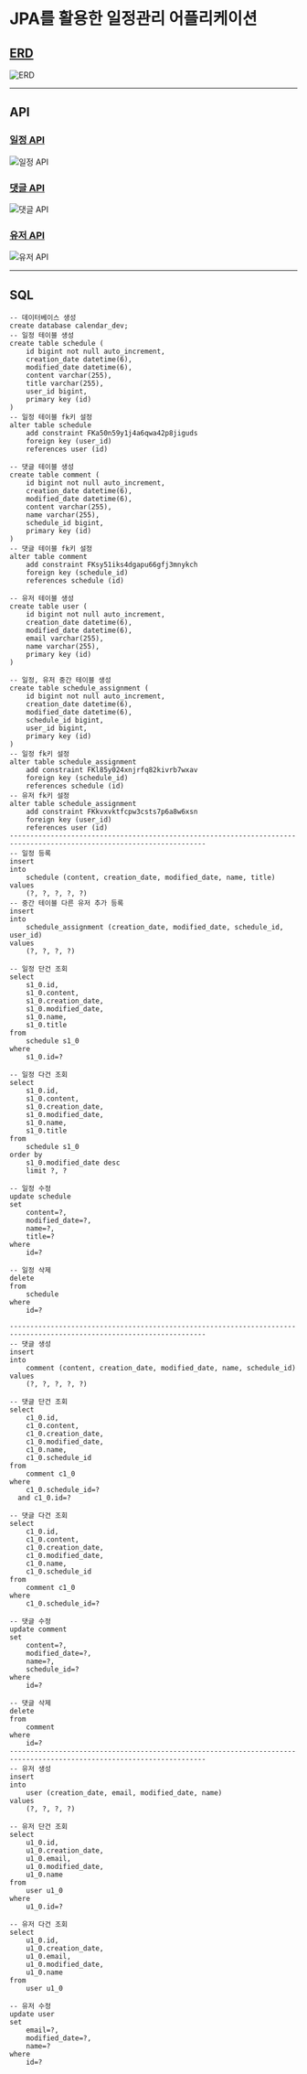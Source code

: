 JPA를 활용한 일정관리 어플리케이션
==================================
## [ERD](https://dbdiagram.io/d/66ce11b5cf8e2d1d1c065d8c)
![ERD](https://github.com/user-attachments/assets/7f5d6958-e02e-4296-88cf-228515a956a7)
- - -
## API
### [일정 API](https://documenter.getpostman.com/view/37572363/2sAXjJ4sBb)
![일정 API](https://github.com/user-attachments/assets/8be565f8-08a9-43da-9c6d-b50c94fb6892)

### [댓글 API](https://documenter.getpostman.com/view/37572363/2sAXjJ4sBd)
![댓글 API](https://github.com/user-attachments/assets/cc799ec1-2407-435d-910e-f3162b48851b)

### [유저 API](https://documenter.getpostman.com/view/37572363/2sAXjJ4sFu)
![유저 API](https://github.com/user-attachments/assets/167cfc2f-bc84-4d8c-af9d-c4520f79bc89)
- - -
## SQL
```mysql
-- 데이터베이스 생성
create database calendar_dev;
-- 일정 테이블 생성
create table schedule (
    id bigint not null auto_increment,
    creation_date datetime(6),
    modified_date datetime(6),
    content varchar(255),
    title varchar(255),
    user_id bigint,
    primary key (id)
)
-- 일정 테이블 fk키 설정
alter table schedule
    add constraint FKa50n59y1j4a6qwa42p8jiguds
    foreign key (user_id)
    references user (id)

-- 댓글 테이블 생성
create table comment (
    id bigint not null auto_increment,
    creation_date datetime(6),
    modified_date datetime(6),
    content varchar(255),
    name varchar(255),
    schedule_id bigint,
    primary key (id)
)
-- 댓글 테이블 fk키 설정
alter table comment
    add constraint FKsy51iks4dgapu66gfj3mnykch
    foreign key (schedule_id)
    references schedule (id)

-- 유저 테이블 생성
create table user (
    id bigint not null auto_increment,
    creation_date datetime(6),
    modified_date datetime(6),
    email varchar(255),
    name varchar(255),
    primary key (id)
)

-- 일정, 유저 중간 테이블 생성
create table schedule_assignment (
    id bigint not null auto_increment,
    creation_date datetime(6),
    modified_date datetime(6),
    schedule_id bigint,
    user_id bigint,
    primary key (id)
)
-- 일정 fk키 설정
alter table schedule_assignment
    add constraint FKl85y024xnjrfq82kivrb7wxav
    foreign key (schedule_id)
    references schedule (id)
-- 유저 fk키 설정
alter table schedule_assignment
    add constraint FKkvxvktfcpw3csts7p6a8w6xsn
    foreign key (user_id)
    references user (id)
----------------------------------------------------------------------------------------------------------------------
-- 일정 등록
insert
into
    schedule (content, creation_date, modified_date, name, title)
values
    (?, ?, ?, ?, ?)
-- 중간 테이블 다른 유저 추가 등록
insert
into
    schedule_assignment (creation_date, modified_date, schedule_id, user_id)
values
    (?, ?, ?, ?)

-- 일정 단건 조회
select
    s1_0.id,
    s1_0.content,
    s1_0.creation_date,
    s1_0.modified_date,
    s1_0.name,
    s1_0.title
from
    schedule s1_0
where
    s1_0.id=?

-- 일정 다건 조회
select
    s1_0.id,
    s1_0.content,
    s1_0.creation_date,
    s1_0.modified_date,
    s1_0.name,
    s1_0.title
from
    schedule s1_0
order by
    s1_0.modified_date desc
    limit ?, ?

-- 일정 수정
update schedule
set
    content=?,
    modified_date=?,
    name=?,
    title=?
where
    id=?

-- 일정 삭제
delete
from
    schedule
where
    id=?

----------------------------------------------------------------------------------------------------------------------
-- 댓글 생성
insert
into
    comment (content, creation_date, modified_date, name, schedule_id)
values
    (?, ?, ?, ?, ?)

-- 댓글 단건 조회
select
    c1_0.id,
    c1_0.content,
    c1_0.creation_date,
    c1_0.modified_date,
    c1_0.name,
    c1_0.schedule_id
from
    comment c1_0
where
    c1_0.schedule_id=?
  and c1_0.id=?

-- 댓글 다건 조회
select
    c1_0.id,
    c1_0.content,
    c1_0.creation_date,
    c1_0.modified_date,
    c1_0.name,
    c1_0.schedule_id
from
    comment c1_0
where
    c1_0.schedule_id=?

-- 댓글 수정
update comment
set
    content=?,
    modified_date=?,
    name=?,
    schedule_id=?
where
    id=?

-- 댓글 삭제
delete
from
    comment
where
    id=?
----------------------------------------------------------------------------------------------------------------------
-- 유저 생성
insert
into
    user (creation_date, email, modified_date, name)
values
    (?, ?, ?, ?)

-- 유저 단건 조회
select
    u1_0.id,
    u1_0.creation_date,
    u1_0.email,
    u1_0.modified_date,
    u1_0.name
from
    user u1_0
where
    u1_0.id=?

-- 유저 다건 조회
select
    u1_0.id,
    u1_0.creation_date,
    u1_0.email,
    u1_0.modified_date,
    u1_0.name
from
    user u1_0

-- 유저 수정
update user
set
    email=?,
    modified_date=?,
    name=?
where
    id=?
```
